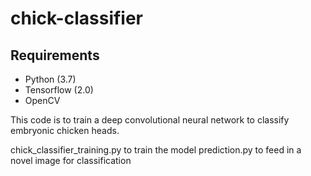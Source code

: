 # chick-classifier


## Requirements

* Python (3.7)
* Tensorflow (2.0)
* OpenCV


This code is to train a deep convolutional neural network to classify embryonic chicken heads.

chick_classifier_training.py to train the model
prediction.py to feed in a novel image for classification


